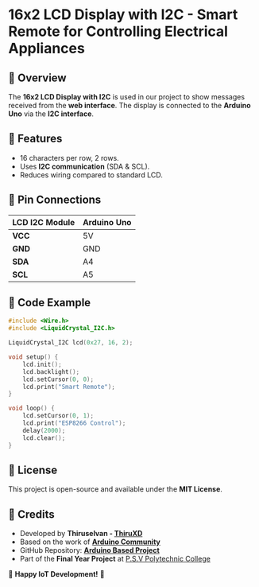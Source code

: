 # 16x2 LCD Display with I2C - Smart Remote for Controlling Electrical Appliances

## 📖 Overview
The **16x2 LCD Display with I2C** is used in our project to show messages received from the **web interface**. The display is connected to the **Arduino Uno** via the **I2C interface**.

## 🔧 Features
- 16 characters per row, 2 rows.
- Uses **I2C communication** (SDA & SCL).
- Reduces wiring compared to standard LCD.

## 📜 Pin Connections

| **LCD I2C Module** | **Arduino Uno** |
|-------------------|---------------|
| **VCC** | 5V |
| **GND** | GND |
| **SDA** | A4 |
| **SCL** | A5 |

## 🚀 Code Example
```cpp
#include <Wire.h>
#include <LiquidCrystal_I2C.h>

LiquidCrystal_I2C lcd(0x27, 16, 2); 

void setup() {
    lcd.init();    
    lcd.backlight();
    lcd.setCursor(0, 0);
    lcd.print("Smart Remote");
}

void loop() {
    lcd.setCursor(0, 1);
    lcd.print("ESP8266 Control");
    delay(2000);
    lcd.clear();
}
```
## 📜 License
This project is open-source and available under the **MIT License**.

## 🙌 Credits
- Developed by **Thiruselvan - [ThiruXD](https://github.com/ThiruXD)**
- Based on the work of **[Arduino Community](https://forum.arduino.cc/)**
- GitHub Repository: **[Arduino Based Project](https://github.com/ThiruXD/Arduino-Based-Project)**
- Part of the **Final Year Project** at [P.S.V Polytechnic College](https://g.co/kgs/e5nvPrM)

🚀 **Happy IoT Development!** 🎉
